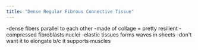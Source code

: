 ```yaml
---
title: "Dense Regular Fibrous Connective Tissue"
---
```

-dense fibers parallel to each other
-made of collage = pretty resilient
-compressed fibroblasts nuclei
-elastic tissues forms waves in sheets
-don't want it to elongate b/c it supports muscles

